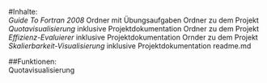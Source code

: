 #Inhalte:  
*Guide To Fortran 2008* Ordner mit Übungsaufgaben
Ordner zu dem Projekt *Quotavisualisierung* inklusive Projektdokumentation
Ordner zu dem Projekt *Effizienz-Evaluierer* inklusive Projektdokumentation
Ornder zu dem Projekt *Skalierbarkeit-Visualisierung* inklusive Projektdokumentation
readme.md

##Funktionen:  
Quotavisualisierung 